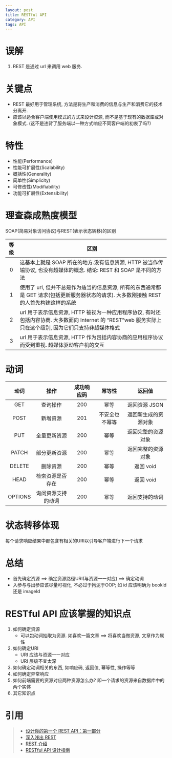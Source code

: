 ```yaml
---
layout: post
title: RESTful API
category: API
tags: API
---
```


# 误解
1. REST 是通过 url 来调用 web 服务.

# 关键点
* REST 最好用于管理系统, 方法是将生产和消费的信息与生产和消费它的技术分离开.
* 应该以适合客户端使用模式的方式来设计资源, 而不是基于现有的数据库或对象模式. (这不是违背了服务端以一种方式响应不同客户端的初衷了吗?)

# 特性
* 性能(Performance)
* 性能可扩展性(Scalability)
* 概括性(Generality)
* 简单性(Simplicity)
* 可修改性(Modifiability)
* 功能可扩展性(Extensibility)

# 理查森成熟度模型
SOAP(简易对象访问协议)与REST(表示状态转移)的区别

| 等级   | 区别 |
| :---: | -------------------
|  0    | 这基本上就是 SOAP 所在的地方.没有信息资源, HTTP 被当作传输协议, 也没有超媒体的概念. 结论: REST 和 SOAP 是不同的方法
|  1    | 使用了 url, 但并不总是作为适当的信息资源, 所有的东西通常都是 GET 请求(包括更新服务器状态的请求). 大多数刚接触 REST 的人首先构建这样的系统
|  2    | url 用于表示信息资源, HTTP 被视为一种应用程序协议, 有时还包括内容协商. 大多数面向 Internet 的 “REST”web 服务实际上只在这个级别, 因为它们只支持非超媒体格式
|  3    | url 用于表示信息资源, HTTP 作为包括内容协商的应用程序协议而受到重视. 超媒体驱动客户机的交互

# 动词

|  动词   | 操作              | 成功响应码 |     幂等性     |返回值          |
| :-----: | :--------------: | :-------: | :-----------: | :------------: |
| GET     | 查询操作          | 200       | 幂等           | 返回资源 JSON  |
| POST    | 新增资源          | 201       | 不安全也不幂等  | 返回新生成的资源对象  |
| PUT     | 全量更新资源      | 200       | 幂等           | 返回完整的资源对象      |
| PATCH   | 部分更新资源      | 200       | 幂等           | 返回完整的资源对象
| DELETE  | 删除资源          | 200       | 幂等          | 返回 void     |
| HEAD    | 检索资源是否存在   | 200       | 幂等          | 返回 void     |
| OPTIONS | 询问资源支持的动词 | 200       | 幂等          | 返回支持的动词  |

# 状态转移体现
每个请求响应结果中都包含有相关的URI以引导客户端进行下一个请求

# 总结
* 首先确定资源 ==> 确定资源路径URI(与资源一一对应)  ==>  确定动词
* 入参与与出参应该尽量可视化, 不必过于拘泥于OOP; 如 id 应该明确为 bookId 还是 imageId

# RESTful API 应该掌握的知识点
1. 如何确定资源
    * 可以包动词抽取为资源. 如喜欢一篇文章 ==> 将喜欢当做资源, 文章作为属性
2. 如何确定URI
    * URI 应该与资源一一对应
    * URI 层级不宜太深
3. 如何确定动词相关的东西, 如响应码, 返回值, 幂等性, 操作等等
4. 如何确定异常响应
5. 如何前端需要的资源对应两种资源怎么办? 即一个请求的资源来自数据库中的两个实体
6. 其它知识点


# 引用
>* [设计你的第一个 REST API：第一部分](https://www.infoq.cn/article/0x6ti40gBjhcHJc2JVT7)
>* [深入浅出 REST](https://www.infoq.cn/article/rest-introduction/)
>* [REST 介绍](https://dzone.com/refcardz/rest-foundations-restful?chapter=1)
>* [RESTful API 设计指南](http://www.ruanyifeng.com/blog/2014/05/restful_api.html)


